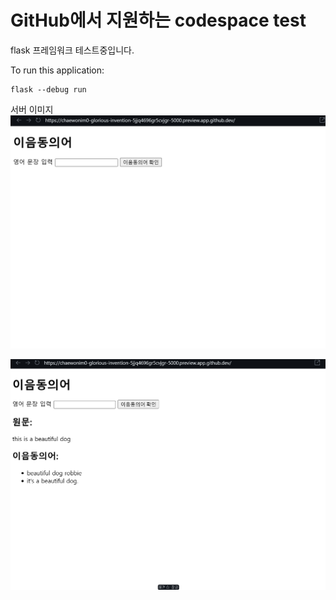 # GitHub에서 지원하는 codespace test

flask 프레임워크 테스트중입니다.

To run this application:

```
flask --debug run
```
서버 이미지
![Alt text](image.png)

![Alt text](image-1.png)